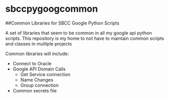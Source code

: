# sbccpygoogcommon
##Common Libraries for SBCC Google Python Scripts


A set of libraries that seem to be common in all my google api python scripts. This repository is my home to not have to maintain common scripts and classes in multiple projects

Common libraries will include:

- Connect to Oracle
- Google API Domain Calls
  - Get Service connection
  - Name Changes
  - Group connection
- Common secrets file
